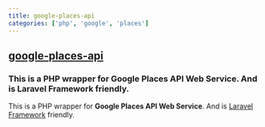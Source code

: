 ```yaml
---
title: google-places-api
categories: ['php', 'google', 'places']
---
```

## [google-places-api](https://github.com/SachinAgarwal1337/google-places-api)

### This is a PHP wrapper for Google Places API Web Service. And is Laravel Framework friendly.


This is a PHP wrapper for **Google Places API Web Service**. And is [Laravel Framework](https://laravel.com/docs/5.2) friendly.
